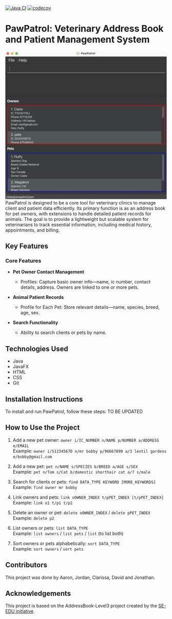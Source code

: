 [![Java CI](https://github.com/AY2425S1-CS2103T-T13-3/tp/actions/workflows/gradle.yml/badge.svg)](https://github.com/AY2425S1-CS2103T-T13-3/tp/actions/workflows/gradle.yml) [![codecov](https://codecov.io/gh/AY2425S1-CS2103T-T13-3/tp/graph/badge.svg?token=L39TRCVDDB)](https://codecov.io/gh/AY2425S1-CS2103T-T13-3/tp)

# PawPatrol: Veterinary Address Book and Patient Management System

![Ui](docs/images/Ui.png)
PawPatrol is designed to be a core tool for veterinary clinics to manage client and patient data efficiently. Its primary function is as an address book for pet owners, with extensions to handle detailed patient records for animals. The goal is to provide a lightweight but scalable system for veterinarians to track essential information, including medical history, appointments, and billing.

## Key Features

### Core Features

- **Pet Owner Contact Management**

  - Profiles: Capture basic owner info—name, ic number, contact details, address. Owners are linked to one or more pets.

- **Animal Patient Records**

  - Profile for Each Pet: Store relevant details—name, species, breed, age, sex.

- **Search Functionality**
  - Ability to search clients or pets by name.

## Technologies Used

- Java
- JavaFX
- HTML
- CSS
- Git

## Installation Instructions

To install and run PawPatrol, follow these steps:
TO BE UPDATED

## How to Use the Project

1. Add a new pet owner: `owner i/IC_NUMBER n/NAME p/NUMBER a/ADDRESS e/EMAIL`  
   Example:
   `owner i/S1234567D n/mr bobby p/96667899 a/3 lentil gardens e/bobby@gmail.com`

2. Add a new pet: `pet n/NAME s/SPECIES b/BREED a/AGE s/SEX`  
   Example:
   `pet n/Tom s/Cat b/domestic shorthair cat a/7 s/male`

3. Search for clients or pets: `find DATA_TYPE KEYWORD [MORE_KEYWORDS]`  
   Example:
   `find owner mr bobby`

4. Link owners and pets: `link oOWNER_INDEX t/pPET_INDEX [t/pPET_INDEX]`  
   Example:
   `link o1 t/p1 t/p2`

5. Delete an owner or pet: `delete oOWNER_INDEX` / `delete pPET_INDEX`  
   Example:
   `delete p2`

6. List owners or pets: `list DATA_TYPE`  
   Example:
   `list owners` / `list pets` / `list` (to list both)

7. Sort owners or pets alphabetically: `sort DATA_TYPE`  
   Example: 
   `sort owners` / `sort pets`

## Contributors

This project was done by Aaron, Jordan, Clarissa, David and Jonathan.

## Acknowledgements

This project is based on the AddressBook-Level3 project created by the [SE-EDU initiative](https://se-education.org).
